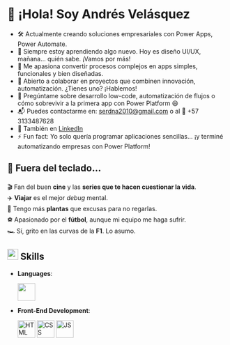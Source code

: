   <h1>👋 ¡Hola! Soy Andrés Velásquez</h1>

<!--
**sirbate/sirbate** is a ✨ _special_ ✨ repository because its `README.md` (this file) appears on your GitHub profile.

Here are some ideas to get you started:

- 🔭 I’m currently working on ...
- 🌱 I’m currently learning ...
- 👯 I’m looking to collaborate on ...
- 🤔 I’m looking for help with ...
- 💬 Ask me about ...
- 📫 How to reach me: ...
- 😄 Pronouns: ...
- ⚡ Fun fact: ...
-->
  <ul>
    <li>🛠️ Actualmente creando soluciones empresariales con Power Apps, Power Automate.</li>
    <li>🌱 Siempre estoy aprendiendo algo nuevo. Hoy es diseño UI/UX, mañana... quién sabe. ¡Vamos por más!</li>
    <li>🎯 Me apasiona convertir procesos complejos en apps simples, funcionales y bien diseñadas.</li>
    <li>🤝 Abierto a colaborar en proyectos que combinen innovación, automatización. ¿Tienes uno? ¡Hablemos!</li>
    <li>💬 Pregúntame sobre desarrollo low-code, automatización de flujos o cómo sobrevivir a la primera app con Power Platform 😄</li>
    <li>📬 Puedes contactarme en: <a href="mailto:serdna2010@gmail.com">serdna2010@gmail.com</a> o al 📱 +57 3133487628</li>
    <li>🔗 También en <a href="https://www.linkedin.com/in/andresvelasquezb/" target="_blank">LinkedIn</a></li>
    <li>⚡ Fun fact: Yo solo quería programar aplicaciones sencillas... ¡y terminé automatizando empresas con Power Platform!</li>
  </ul>
<!-- Hero Section
-->
<h2>🧃 Fuera del teclado...</h2>
<ul style="list-style: none; padding-left: 0; line-height: 1.8;">


  <li>🎬 Fan del buen <strong>cine</strong> y las <strong>series que te hacen cuestionar la vida</strong>.</li>
  <li>✈️ <strong>Viajar</strong> es el mejor <em>debug</em> mental.</li>
  <li>🌱 Tengo más <strong>plantas</strong> que excusas para no regarlas.</li>
  <li>⚽ Apasionado por el <strong>fútbol</strong>, aunque mi equipo me haga sufrir.</li>
  <li>🏎️ Sí, grito en las curvas de la <strong>F1</strong>. Lo asumo.</li>
</ul>

<h2><img src="https://media2.giphy.com/media/QssGEmpkyEOhBCb7e1/giphy.gif?cid=ecf05e47a0n3gi1bfqntqmob8g9aid1oyj2wr3ds3mg700bl&rid=giphy.gif" width ="25"><b>  Skills</b></h2>

<p align="center">

- **Languages**:
    
     <img src="https://user-images.githubusercontent.com/64439609/212555599-9b7ae14f-093a-41bf-8cb8-3cdefd418636.png" width="40" height="40" />
  
- **Front-End Development**:

   <img src="https://user-images.githubusercontent.com/64439609/212556407-f122dc0e-901c-4df7-960f-29a3b52c5349.png" width="40" height="40" alt="HTML" />
   <img src="https://user-images.githubusercontent.com/64439609/212556203-47a51702-fec1-4275-bafb-6afdea15b092.png" width="40" height="40" alt="CSS" />
   <img src="https://user-images.githubusercontent.com/64439609/212556085-e6f8391a-6f25-43d5-8bfe-818167047cfb.png" width="40" height="40" alt="JS"/>


